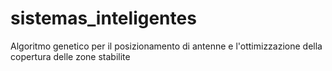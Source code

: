# sistemas_inteligentes

Algoritmo genetico per il posizionamento di antenne e l'ottimizzazione della copertura delle zone stabilite